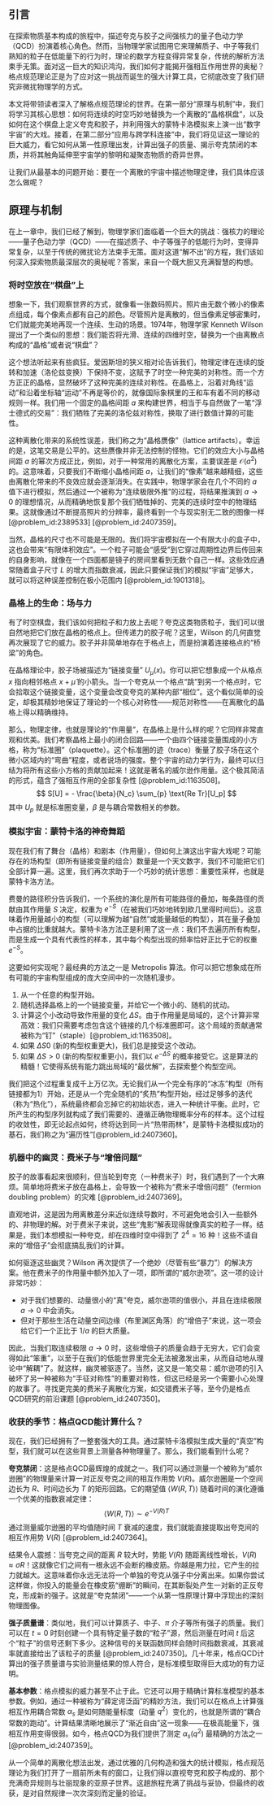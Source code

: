## 引言
在探索物质基本构成的旅程中，描述夸克与胶子之间强核力的量子色动力学（QCD）扮演着核心角色。然而，当物理学家试图用它来理解质子、中子等我们熟知的粒子在低能量下的行为时，理论的数学方程变得异常复杂，传统的解析方法束手无策。面对这一巨大的知识鸿沟，我们如何才能揭开强相互作用世界的奥秘？格点规范理论正是为了应对这一挑战而诞生的强大计算工具，它彻底改变了我们研究非微扰物理学的方式。

本文将带领读者深入了解格点规范理论的世界。在第一部分“原理与机制”中，我们将学习其核心思想：如何将连续的时空巧妙地替换为一个离散的“晶格棋盘”，以及如何在这个棋盘上定义夸克和胶子，并利用强大的蒙特卡洛模拟来上演一出“数字宇宙”的大戏。接着，在第二部分“应用与跨学科连接”中，我们将见证这一理论的巨大威力，看它如何从第一性原理出发，计算出强子的质量、揭示夸克禁闭的本质，并将其触角延伸至宇宙学的黎明和凝聚态物质的奇异世界。

让我们从最基本的问题开始：要在一个离散的宇宙中描述物理定律，我们具体应该怎么做呢？

## 原理与机制

在上一章中，我们已经了解到，物理学家们面临着一个巨大的挑战：强核力的理论——量子色动力学（QCD）——在描述质子、中子等强子的低能行为时，变得异常复杂，以至于传统的微扰论方法束手无策。面对这道“解不出”的方程，我们该如何深入探索物质最深层次的奥秘呢？答案，来自一个既大胆又充满智慧的构想。

### 将时空放在“棋盘”上

想象一下，我们观察世界的方式，就像看一张数码照片。照片由无数个微小的像素点组成，每个像素点都有自己的颜色。尽管照片是离散的，但当像素足够密集时，它们就能完美地再现一个连续、生动的场景。1974年，物理学家 Kenneth Wilson 提出了一个类似的思想：我们能否将光滑、连续的四维时空，替换为一个由离散点构成的“晶格”或者说“棋盘”？

这个想法听起来有些疯狂。爱因斯坦的狭义相对论告诉我们，物理定律在连续的旋转和加速（洛伦兹变换）下保持不变，这赋予了时空一种完美的对称性。而一个方方正正的晶格，显然破坏了这种完美的连续对称性。在晶格上，沿着对角线“运动”和沿着坐标轴“运动”不再是等价的，就像国际象棋里的王和车有着不同的移动规则一样。我们用一个固定的晶格间距 $a$ 来构建世界，相当于与自然做了一笔“浮士德式的交易”：我们牺牲了完美的洛伦兹对称性，换取了进行数值计算的可能性。

这种离散化带来的系统性误差，我们称之为“晶格赝像”（lattice artifacts）。幸运的是，这笔交易是公平的。这些赝像并非无法控制的怪物。它们的效应大小与晶格间距 $a$ 的幂次方成正比，例如，对于一种常用的离散化方案，主要误差是 $\mathcal{O}(a^2)$ 的。这意味着，只要我们不断缩小晶格间距 $a$，让我们的“像素”越来越精细，这些由离散化带来的不良效应就会逐渐消失。在实践中，物理学家会在几个不同的 $a$ 值下进行模拟，然后通过一个被称为“连续极限外推”的过程，将结果推演到 $a \to 0$ 的理想情况，从而精确地恢复那个我们牺牲掉的、完美的连续时空中的物理结果。这就像通过不断提高照片的分辨率，最终看到一个与现实别无二致的图像一样 [@problem_id:2389533] [@problem_id:2407359]。

当然，晶格的尺寸也不可能是无限的。我们将宇宙模拟在一个有限大小的盒子中，这也会带来“有限体积效应”。一个粒子可能会“感受”到它穿过周期性边界后传回来的自身影响，就像在一个四面都是镜子的房间里看到无数个自己一样。这些效应通常随着盒子尺寸 $L$ 的增大而指数衰减，因此只要保证我们的模拟“宇宙”足够大，就可以将这种误差控制在极小范围内 [@problem_id:1901318]。

### 晶格上的生命：场与力

有了时空棋盘，我们该如何把粒子和力放上去呢？夸克这类物质粒子，我们可以很自然地把它们放在晶格的格点上。但传递力的胶子呢？这里，Wilson 的几何直觉再次展现了它的威力。胶子并非简单地存在于格点上，而是扮演着连接格点的“桥梁”的角色。

在晶格理论中，胶子场被描述为“链接变量” $U_\mu(x)$。你可以把它想象成一个从格点 $x$ 指向相邻格点 $x+\hat{\mu}$ 的小箭头。当一个夸克从一个格点“跳”到另一个格点时，它会拾取这个链接变量，这个变量会改变夸克的某种内部“相位”。这个看似简单的设定，却极其精妙地保证了理论的一个核心对称性——规范对称性——在离散化的晶格上得以精确维持。

那么，物理定律，也就是理论的“作用量”，在晶格上是什么样的呢？它同样非常直观和优美。我们考察晶格上最小的闭合回路——一个由四个链接变量围成的小方格，称为“标准圈”（plaquette）。这个标准圈的迹（trace）衡量了胶子场在这个微小区域内的“弯曲”程度，或者说场的强度。整个宇宙的动力学行为，最终可以归结为将所有这些小方格的贡献加起来！这就是著名的威尔逊作用量。这个极其简洁的形式，蕴含了强相互作用的全部复杂性 [@problem_id:1163508]。
$$
S[U] = - \frac{\beta}{N_c} \sum_{p} \text{Re Tr}[U_p]
$$
其中 $U_p$ 就是标准圈变量，$\beta$ 是与耦合常数相关的参数。

### 模拟宇宙：蒙特卡洛的神奇舞蹈

现在我们有了舞台（晶格）和剧本（作用量），但如何上演这出宇宙大戏呢？可能存在的场构型（即所有链接变量的组合）数量是一个天文数字，我们不可能把它们全部计算一遍。这里，我们再次求助于一个巧妙的统计思想：重要性采样，也就是蒙特卡洛方法。

费曼的路径积分告诉我们，一个系统的演化是所有可能路径的叠加，每条路径的贡献由其作用量 $S$ 决定，权重为 $e^{-S}$（在被我们巧妙地转到欧几里得时间后）。这意味着作用量越小的构型（可以理解为越“自然”或能量越低的构型），其在量子叠加中占据的比重就越大。蒙特卡洛方法正是利用了这一点：我们不去遍历所有构型，而是生成一个具有代表性的样本，其中每个构型出现的频率恰好正比于它的权重 $e^{-S}$。

这要如何实现呢？最经典的方法之一是 Metropolis 算法。你可以把它想象成在所有可能的宇宙构型组成的庞大空间中的一次随机漫步。
1.  从一个任意的构型开始。
2.  随机选择晶格上的一个链接变量，并给它一个微小的、随机的扰动。
3.  计算这个小改动导致作用量的变化 $\Delta S$。由于作用量是局域的，这个计算非常高效：我们只需要考虑包含这个链接的几个标准圈即可。这个局域的贡献通常被称为“钉”（staple）[@problem_id:1163508]。
4.  如果 $\Delta S  0$ (新的构型权重更大)，我们总是接受这个改动。
5.  如果 $\Delta S > 0$ (新的构型权重更小)，我们以 $e^{-\Delta S}$ 的概率接受它。这是算法的精髓！它使得系统有能力跳出局域的“最优解”，去探索整个构型空间。

我们把这个过程重复成千上万亿次。无论我们从一个完全有序的“冰冻”构型（所有链接都为1）开始，还是从一个完全随机的“炙热”构型开始，经过足够多的迭代（称为“热化”），系统最终都会忘掉它的初始状态，进入一种统计平衡。此时，它所产生的构型序列就构成了我们需要的、遵循正确物理概率分布的样本。这个过程的收敛性，即无论起点如何，终将达到同一片“热带雨林”，是蒙特卡洛模拟成功的基石，我们称之为“遍历性”[@problem_id:2407360]。

### 机器中的幽灵：费米子与“增倍问题”

胶子的故事看起来很顺利，但当轮到夸克（一种费米子）时，我们遇到了一个大麻烦。简单地将费米子放在晶格上，会导致一个被称为“费米子增倍问题”（fermion doubling problem）的灾难 [@problem_id:2407369]。

直观地讲，这是因为用离散差分来近似连续导数时，不可避免地会引入一些额外的、非物理的解。对于费米子来说，这些“鬼影”解表现得就像真实的粒子一样。结果是，我们本想模拟一种夸克，却在四维时空中得到了 $2^4=16$ 种！这些不请自来的“增倍子”会彻底搞乱我们的计算。

如何驱逐这些幽灵？Wilson 再次提供了一个绝妙（尽管有些“暴力”）的解决方案。他在费米子的作用量中额外加入了一项，即所谓的“威尔逊项”。这一项的设计非常巧妙：
-   对于我们想要的、动量很小的“真”夸克，威尔逊项的值很小，并且在连续极限 $a \to 0$ 中会消失。
-   但对于那些生活在动量空间边缘（布里渊区角落）的“增倍子”来说，这一项会给它们一个正比于 $1/a$ 的巨大质量。

因此，当我们取连续极限 $a \to 0$ 时，这些增倍子的质量会趋于无穷大，它们会变得如此“笨重”，以至于在我们的低能世界里完全无法被激发出来，从而自动地从理论中“解耦”了。就这样，幽灵被驱逐了。当然，这又是一笔交易：威尔逊项的引入破坏了另一种被称为“手征对称性”的重要对称性，但这已经是另一个需要小心处理的故事了。寻找更完美的费米子离散化方案，如交错费米子等，至今仍是格点QCD研究的前沿课题 [@problem_id:2407350]。

### 收获的季节：格点QCD能计算什么？

现在，我们已经拥有了一整套强大的工具。通过蒙特卡洛模拟生成大量的“真空”构型，我们就可以在这些背景上测量各种物理量了。那么，我们能看到什么呢？

**夸克禁闭**：这是格点QCD最辉煌的成就之一。我们可以通过测量一个被称为“威尔逊圈”的物理量来计算一对正反夸克之间的相互作用势 $V(R)$。威尔逊圈是一个空间边长为 $R$、时间边长为 $T$ 的矩形回路。它的期望值 $\langle W(R, T) \rangle$ 随着时间的演化遵循一个优美的指数衰减定律：
$$
\langle W(R, T) \rangle \sim e^{-V(R)T}
$$
通过测量威尔逊圈的平均值随时间 $T$ 衰减的速度，我们就能直接提取出夸克间的相互作用势 $V(R)$ [@problem_id:2407364]。

结果令人震撼：当夸克之间的距离 $R$ 较大时，势能 $V(R)$ 随距离线性增长，$V(R) \approx \sigma R$！这就像它们之间有一根永远不会断的橡皮筋。你越是用力拉，它产生的拉力就越大。这意味着你永远无法将一个单独的夸克从强子中分离出来。如果你尝试这样做，你投入的能量会在橡皮筋“绷断”的瞬间，在其断裂处产生一对新的正反夸克，形成新的强子。这就是“夸克禁闭”——一个从第一性原理计算中浮现出的深刻物理图像。

**强子质量谱**：类似地，我们可以计算质子、中子、$\pi$ 介子等所有强子的质量。我们可以在 $t=0$ 时刻创建一个具有特定量子数的“粒子”源，然后测量在时间 $t$ 后这个“粒子”的信号还剩下多少。这种信号的关联函数同样会随时间指数衰减，其衰减率就直接给出了该粒子的质量 [@problem_id:2407350]。几十年来，格点QCD计算出的强子质量谱与实验测量结果的惊人符合，是标准模型取得巨大成功的有力证明。

**基本参数**：格点模拟的威力甚至不止于此。它还可以用于精确计算标准模型的基本参数。例如，通过一种被称为“薛定谔泛函”的精妙方法，我们可以在格点上计算强相互作用耦合常数 $\alpha_s$ 是如何随能量标度（动量 $q^2$）变化的，也就是所谓的“耦合常数的跑动”。计算结果清晰地展示了“渐近自由”这一现象——在极高能量下，强相互作用变得很弱。如今，格点QCD为我们提供了测定 $\alpha_s(q^2)$ 最精确的方法之一 [@problem_id:2407359]。

从一个简单的离散化想法出发，通过优雅的几何构造和强大的统计模拟，格点规范理论为我们打开了一扇前所未有的窗口，让我们得以直视夸克和胶子构成的、那个充满奇异规则与壮丽现象的亚原子世界。这趟旅程充满了挑战与妥协，但最终的收获，是对自然规律一次次深刻而定量的验证。